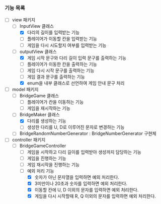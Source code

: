 ### 기능 목록

- [ ] view 패키지
  - [ ] InputView 클래스
    - [x] 다리의 길이를 입력받는 기능
    - [ ] 플레이어가 이동할 칸을 입력받는 기능
    - [ ] 게임을 다시 시도할지 여부를 입력받는 기능
  - [ ] outputView 클래스
    - [x] 게임 시작 문구와 다리 길이 입력 문구를 출력하는 기능
    - [ ] 플레이어가 이동한 칸을 출력하는 기능
    - [ ] 게임 다시 시작 문구를 출력하는 기능
    - [ ] 게임 결과 문구를 출력하는 기능
    - [x] enum을 내부 클래스로 선언하여 게임 안내 문구 처리
- [ ] model 패키지
  - [ ] BridgeGame 클래스
    - [ ] 플레이어가 칸을 이동하는 기능
    - [ ] 게임을 재시작하는 기능
  - [ ] BridgeMaker 클래스
    - [x] 다리를 생성하는 기능
    - [ ] 생성한 다리를 U, D로 이루어진 문자로 변경하는 기능
  - [ ] BridgeRandomNumberGenerator : BridgeNumberGenerator 구현체
- [ ] controller 패키지
  - [ ] BridgeGameController
    - [ ] 게임을 시작하고 다리 길이를 입력받아 생성까지 담당하는 기능
    - [ ] 게임을 진행하는 기능
    - [ ] 게임 재시작을 진행하는 기능
    - [ ] 예외 처리 기능
      - [x] 숫자가 아닌 문자열을 입력하면 예외 처리한다.
      - [x] 3미만이나 20초과 숫자를 입력하면 예외 처리한다.
      - [x] 이동할 칸에 U, D 이외의 문자를 입력하면 예외 처리한다.
      - [x] 게임을 다시 시작할때 R, Q 이외의 문자를 입력하면 예외 처리한다.